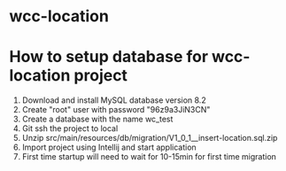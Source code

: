 # wcc-location
# How to setup database for wcc-location project
1. Download and install MySQL database version 8.2
2. Create "root" user with password "96z9a3JiN3CN"
3. Create a database with the name wc_test
4. Git ssh the project to local
5. Unzip src/main/resources/db/migration/V1_0_1__insert-location.sql.zip
6. Import project using Intellij and start application
7. First time startup will need to wait for 10-15min for first time migration